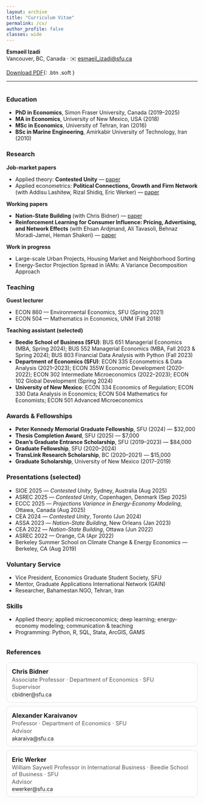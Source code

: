 ```yaml
---
layout: archive
title: "Curriculum Vitae"
permalink: /cv/
author_profile: false
classes: wide
---
```


<style>
  .cv-wrap{
    display:grid;
    grid-template-columns: 1fr 320px;
    gap: 1.25rem;
  }
  .cv-aside{
    position: sticky;
    top: 1rem;
    align-self: start;
  }
  .cv-aside h3{ margin-top:0; }
  .cv-ref{
    border:1px solid rgba(0,0,0,.12);
    border-radius:12px;
    padding:.75rem .85rem;
    margin:.6rem 0;
    background:#fff;
  }
  .cv-ref h4{ margin:.1rem 0 .15rem; font-size:1rem; }
  .cv-ref .role{ color:#555; font-size:.92rem; margin:.1rem 0; }
  .cv-ref a{ text-decoration:none; border-bottom:1px solid rgba(0,0,0,.15); }
  @media (max-width: 980px){
    .cv-wrap{ grid-template-columns: 1fr; }
    .cv-aside{ position: static; }
  }
</style>

**Esmaeil Izadi**  
Vancouver, BC, Canada · ✉️ [esmaeil_izadi@sfu.ca](mailto:esmaeil_izadi@sfu.ca)

[Download PDF](/files/Esmaeil_Izadi_CV.pdf){: .btn .soft }

---

<div class="cv-wrap">

<div class="cv-main" markdown="1">

### Education
- **PhD in Economics**, Simon Fraser University, Canada (2019–2025)
- **MA in Economics**, University of New Mexico, USA (2018)
- **MSc in Economics**, University of Tehran, Iran (2016)
- **BSc in Marine Engineering**, Amirkabir University of Technology, Iran (2010)

### Research
**Job-market papers**
- Applied theory: **Contested Unity** — [paper](/files/papers/contested-unity.pdf)
- Applied econometrics: **Political Connections, Growth and Firm Network** (with Addisu Lashitew, Rizal Shidiq, Eric Werker) — [paper](/files/papers/pc-indonesia.pdf)

**Working papers**
- **Nation-State Building** (with Chris Bidner) — [paper](/files/papers/nation-state-building.pdf)
- **Reinforcement Learning for Consumer Influence: Pricing, Advertising, and Network Effects** (with Ehsan Ardjmand, Ali Tavasoli, Behnaz Moradi-Jamei, Heman Shakeri) — [paper](/files/papers/rl_network_pricing.pdf)

**Work in progress**
- Large-scale Urban Projects, Housing Market and Neighborhood Sorting  
- Energy-Sector Projection Spread in IAMs: A Variance Decomposition Approach

### Teaching
**Guest lecturer**
- ECON 860 — Environmental Economics, SFU (Spring 2021)  
- ECON 504 — Mathematics in Economics, UNM (Fall 2018)

**Teaching assistant (selected)**
- **Beedie School of Business (SFU)**: BUS 651 Managerial Economics (MBA, Spring 2024); BUS 552 Managerial Economics (MBA, Fall 2023 & Spring 2024); BUS 803 Financial Data Analysis with Python (Fall 2023)  
- **Department of Economics (SFU)**: ECON 335 Econometrics & Data Analysis (2021–2023); ECON 355W Economic Development (2020–2022); ECON 302 Intermediate Microeconomics (2022–2023); ECON 102 Global Development (Spring 2024)  
- **University of New Mexico**: ECON 334 Economics of Regulation; ECON 330 Data Analysis in Economics; ECON 504 Mathematics for Economists; ECON 501 Advanced Microeconomics

### Awards & Fellowships
- **Peter Kennedy Memorial Graduate Fellowship**, SFU (2024) — \$32,000  
- **Thesis Completion Award**, SFU (2025) — \$7,000  
- **Dean’s Graduate Entrance Scholarship**, SFU (2019–2023) — \$84,000  
- **Graduate Fellowship**, SFU (2020–2024)  
- **TransLink Research Scholarship**, BC (2020–2021) — \$15,000  
- **Graduate Scholarship**, University of New Mexico (2017–2019)

### Presentations (selected)
- SIOE 2025 — *Contested Unity*, Sydney, Australia (Aug 2025)  
- ASREC 2025 — *Contested Unity*, Copenhagen, Denmark (Sep 2025)  
- ECCC 2025 — *Projections Variance in Energy-Economy Modeling*, Ottawa, Canada (Aug 2025)  
- CEA 2024 — *Contested Unity*, Toronto (Jun 2024)  
- ASSA 2023 — *Nation-State Building*, New Orleans (Jan 2023)  
- CEA 2022 — *Nation-State Building*, Ottawa (Jun 2022)  
- ASREC 2022 — Orange, CA (Apr 2022)  
- Berkeley Summer School on Climate Change & Energy Economics — Berkeley, CA (Aug 2019)

### Voluntary Service
- Vice President, Economics Graduate Student Society, SFU  
- Mentor, Graduate Applications International Network (GAIN)  
- Researcher, Bahamestan NGO, Tehran, Iran

### Skills
- Applied theory; applied microeconomics; deep learning; energy-economy modeling; communication & teaching  
- Programming: Python, R, SQL, Stata, ArcGIS, GAMS

</div> <!-- /.cv-main -->

<aside class="cv-aside">
  <h3>References</h3>

  <div class="cv-ref">
    <h4>Chris Bidner</h4>
    <div class="role">Associate Professor · Department of Economics · SFU</div>
    <div class="role">Supervisor</div>
    <div><a href="mailto:cbidner@sfu.ca">cbidner@sfu.ca</a></div>
  </div>

  <div class="cv-ref">
    <h4>Alexander Karaivanov</h4>
    <div class="role">Professor · Department of Economics · SFU</div>
    <div class="role">Advisor</div>
    <div><a href="mailto:akaraiva@sfu.ca">akaraiva@sfu.ca</a></div>
  </div>

  <div class="cv-ref">
    <h4>Eric Werker</h4>
    <div class="role">William Saywell Professor in International Business · Beedie School of Business · SFU</div>
    <div class="role">Advisor</div>
    <div><a href="mailto:ewerker@sfu.ca">ewerker@sfu.ca</a></div>
  </div>

</aside>

</div> <!-- /.cv-wrap -->

